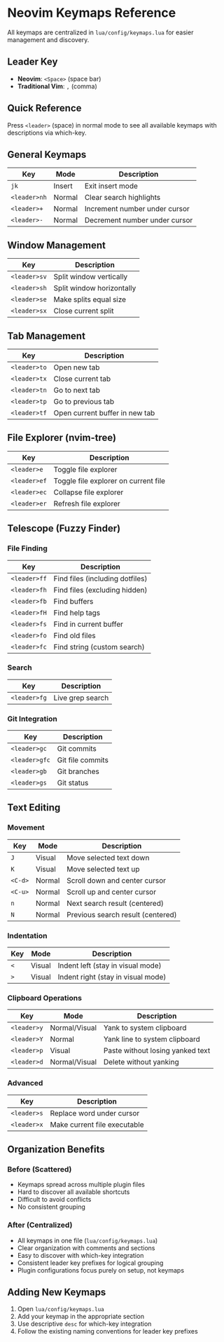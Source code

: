 # Neovim Keymaps Reference

All keymaps are centralized in `lua/config/keymaps.lua` for easier management and discovery.

## Leader Key

- **Neovim**: `<Space>` (space bar)
- **Traditional Vim**: `,` (comma)

## Quick Reference

Press `<leader>` (space) in normal mode to see all available keymaps with descriptions via which-key.

## General Keymaps

| Key          | Mode   | Description                   |
| ------------ | ------ | ----------------------------- |
| `jk`         | Insert | Exit insert mode              |
| `<leader>nh` | Normal | Clear search highlights       |
| `<leader>+`  | Normal | Increment number under cursor |
| `<leader>-`  | Normal | Decrement number under cursor |

## Window Management

| Key          | Description               |
| ------------ | ------------------------- |
| `<leader>sv` | Split window vertically   |
| `<leader>sh` | Split window horizontally |
| `<leader>se` | Make splits equal size    |
| `<leader>sx` | Close current split       |

## Tab Management

| Key          | Description                    |
| ------------ | ------------------------------ |
| `<leader>to` | Open new tab                   |
| `<leader>tx` | Close current tab              |
| `<leader>tn` | Go to next tab                 |
| `<leader>tp` | Go to previous tab             |
| `<leader>tf` | Open current buffer in new tab |

## File Explorer (nvim-tree)

| Key          | Description                          |
| ------------ | ------------------------------------ |
| `<leader>e`  | Toggle file explorer                 |
| `<leader>ef` | Toggle file explorer on current file |
| `<leader>ec` | Collapse file explorer               |
| `<leader>er` | Refresh file explorer                |

## Telescope (Fuzzy Finder)

### File Finding

| Key          | Description                     |
| ------------ | ------------------------------- |
| `<leader>ff` | Find files (including dotfiles) |
| `<leader>fh` | Find files (excluding hidden)   |
| `<leader>fb` | Find buffers                    |
| `<leader>fH` | Find help tags                  |
| `<leader>fs` | Find in current buffer          |
| `<leader>fo` | Find old files                  |
| `<leader>fc` | Find string (custom search)     |

### Search

| Key          | Description      |
| ------------ | ---------------- |
| `<leader>fg` | Live grep search |

### Git Integration

| Key           | Description      |
| ------------- | ---------------- |
| `<leader>gc`  | Git commits      |
| `<leader>gfc` | Git file commits |
| `<leader>gb`  | Git branches     |
| `<leader>gs`  | Git status       |

## Text Editing

### Movement

| Key     | Mode   | Description                       |
| ------- | ------ | --------------------------------- |
| `J`     | Visual | Move selected text down           |
| `K`     | Visual | Move selected text up             |
| `<C-d>` | Normal | Scroll down and center cursor     |
| `<C-u>` | Normal | Scroll up and center cursor       |
| `n`     | Normal | Next search result (centered)     |
| `N`     | Normal | Previous search result (centered) |

### Indentation

| Key | Mode   | Description                        |
| --- | ------ | ---------------------------------- |
| `<` | Visual | Indent left (stay in visual mode)  |
| `>` | Visual | Indent right (stay in visual mode) |

### Clipboard Operations

| Key         | Mode          | Description                      |
| ----------- | ------------- | -------------------------------- |
| `<leader>y` | Normal/Visual | Yank to system clipboard         |
| `<leader>Y` | Normal        | Yank line to system clipboard    |
| `<leader>p` | Visual        | Paste without losing yanked text |
| `<leader>d` | Normal/Visual | Delete without yanking           |

### Advanced

| Key         | Description                  |
| ----------- | ---------------------------- |
| `<leader>s` | Replace word under cursor    |
| `<leader>x` | Make current file executable |

## Organization Benefits

### Before (Scattered)

- Keymaps spread across multiple plugin files
- Hard to discover all available shortcuts
- Difficult to avoid conflicts
- No consistent grouping

### After (Centralized)

- All keymaps in one file (`lua/config/keymaps.lua`)
- Clear organization with comments and sections
- Easy to discover with which-key integration
- Consistent leader key prefixes for logical grouping
- Plugin configurations focus purely on setup, not keymaps

## Adding New Keymaps

1. Open `lua/config/keymaps.lua`
2. Add your keymap in the appropriate section
3. Use descriptive `desc` for which-key integration
4. Follow the existing naming conventions for leader key prefixes
